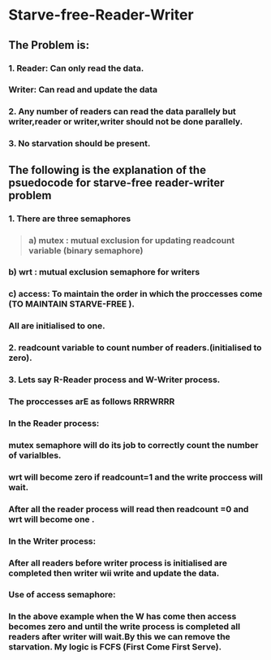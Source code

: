 # Starve-free-Reader-Writer

## The Problem is:
### 1. Reader: Can only read the data.
###    Writer: Can read and update the data
### 2. Any number of readers can read the data parallely but writer,reader or writer,writer should not be done parallely.
### 3. No starvation should be present.
## The following is the explanation of the psuedocode for starve-free reader-writer problem
###  1. There are three semaphores 
> ###              a) mutex : mutual exclusion for updating readcount variable (binary semaphore)
###              b) wrt   : mutual exclusion semaphore for writers
###              c) access: To maintain the order in which the proccesses come (TO MAINTAIN STARVE-FREE ).
###     All are initialised to one.
###  2. readcount variable to count number of readers.(initialised to zero).
###  3. Lets say R-Reader process and W-Writer process.
###                    The proccesses arE as follows RRRWRRR
###                    In the  Reader process:
###                                     mutex semaphore will do its job to correctly count the number of varialbles.
###                                     wrt will become zero if readcount=1 and the write proccess will wait.
###                                     After all the reader process will read then readcount =0 and wrt will become one .
###                    In the Writer process:
###                                     After all readers before writer process is initialised are completed then writer wii write and update the data.
###                    Use of access semaphore:
###                                     In the above example when the W has come then access becomes zero and until the write process is completed all readers after                                            writer will wait.By this we can remove the starvation. My logic is FCFS (First Come First Serve).
                    
                                     
                                   
                    



